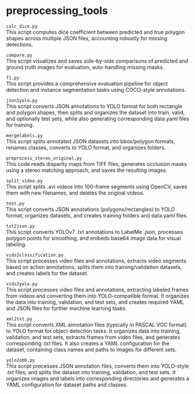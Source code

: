 # preprocessing_tools

```calc_dice.py``` \
This script computes dice coefficient between predicted and true polygon shapes across multiple JSON files, accounting robustly for missing detections.

```compare.py``` \
This script visualizes and saves side-by-side comparisons of predicted and ground truth images for evaluation, auto-handling missing masks.

```f1.py``` \
This script provides a comprehensive evaluation pipeline for object detection and instance segmentation tasks using COCO-style annotations. 

```json2yolo.py``` \
This script converts JSON annotations to YOLO format for both rectangle and polygon shapes, then splits and organizes the dataset into train, valid, and optionally test sets, while also generating corresponding data.yaml files for training.

```mergelabels.py``` \
This script splits annotated JSON datasets into bbox/polygon formats, renames classes, converts to YOLO format, and organizes folders.

```preprocess_stereo_original.py``` \
This code reads disparity maps from TIFF files, generates occlusion masks using a stereo matching approach, and saves the resulting images.

```split_video.py``` \
This script splits .avi videos into 100-frame segments using OpenCV, saves them with new filenames, and deletes the original videos.

```test.py``` \
This script converts JSON annotations (polygons/rectangles) to YOLO format, organizes datasets, and creates training folders and data.yaml files.

```txt2json.py``` \
This script converts YOLOv7 .txt annotations to LabelMe .json, processes polygon points for smoothing, and embeds base64 image data for visual labeling.

```vids2classification.py``` \
This script processes video files and annotations, extracts video segments based on action annotations, splits them into training/validation datasets, and creates labels for the dataset.

```vids2yolo.py``` \
This script processes video files and annotations, extracting labeled frames from videos and converting them into YOLO-compatible format. It organizes the data into training, validation, and test sets, and creates required YAML and JSON files for further machine learning tasks.

```xml2txt.py``` \
This script converts XML annotation files (typically in PASCAL VOC format) to YOLO format for object detection tasks. It organizes data into training, validation, and test sets, extracts frames from video files, and generates corresponding .txt files. It also creates a YAML configuration for the dataset, containing class names and paths to images for different sets.

```yolo2obb.py``` \
This script processes JSON annotation files, converts them into YOLO-style .txt files, and splits the dataset into training, validation, and test sets. It organizes images and labels into corresponding directories and generates a YAML configuration for dataset paths and classes.
